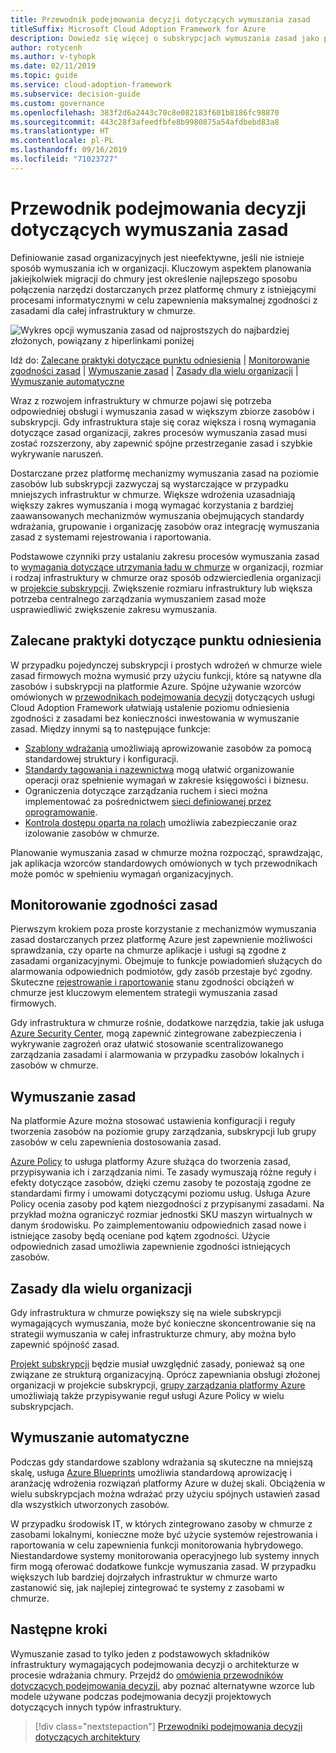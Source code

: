 ```yaml
---
title: Przewodnik podejmowania decyzji dotyczących wymuszania zasad
titleSuffix: Microsoft Cloud Adoption Framework for Azure
description: Dowiedz się więcej o subskrypcjach wymuszania zasad jako podstawowym priorytecie projektu podczas migracji na platformę Azure.
author: rotycenh
ms.author: v-tyhopk
ms.date: 02/11/2019
ms.topic: guide
ms.service: cloud-adoption-framework
ms.subservice: decision-guide
ms.custom: governance
ms.openlocfilehash: 383f2d6a2443c70c8e082183f601b8186fc98870
ms.sourcegitcommit: 443c28f3afeedfbfe8b9980875a54afdbebd83a8
ms.translationtype: HT
ms.contentlocale: pl-PL
ms.lasthandoff: 09/16/2019
ms.locfileid: "71023727"
---
```

# <a name="policy-enforcement-decision-guide"></a>Przewodnik podejmowania decyzji dotyczących wymuszania zasad

Definiowanie zasad organizacyjnych jest nieefektywne, jeśli nie istnieje sposób wymuszania ich w organizacji. Kluczowym aspektem planowania jakiejkolwiek migracji do chmury jest określenie najlepszego sposobu połączenia narzędzi dostarczanych przez platformę chmury z istniejącymi procesami informatycznymi w celu zapewnienia maksymalnej zgodności z zasadami dla całej infrastruktury w chmurze.

![Wykres opcji wymuszania zasad od najprostszych do najbardziej złożonych, powiązany z hiperlinkami poniżej](../../_images/decision-guides/decision-guide-policy-enforcement.png)

Idź do: [Zalecane praktyki dotyczące punktu odniesienia](#baseline-recommended-practices) | [Monitorowanie zgodności zasad](#policy-compliance-monitoring) | [Wymuszanie zasad](#policy-enforcement) | [Zasady dla wielu organizacji](#cross-organization-policy) | [Wymuszanie automatyczne](#automated-enforcement)

Wraz z rozwojem infrastruktury w chmurze pojawi się potrzeba odpowiedniej obsługi i wymuszania zasad w większym zbiorze zasobów i subskrypcji. Gdy infrastruktura staje się coraz większa i rosną wymagania dotyczące zasad organizacji, zakres procesów wymuszania zasad musi zostać rozszerzony, aby zapewnić spójne przestrzeganie zasad i szybkie wykrywanie naruszeń.

Dostarczane przez platformę mechanizmy wymuszania zasad na poziomie zasobów lub subskrypcji zazwyczaj są wystarczające w przypadku mniejszych infrastruktur w chmurze. Większe wdrożenia uzasadniają większy zakres wymuszania i mogą wymagać korzystania z bardziej zaawansowanych mechanizmów wymuszania obejmujących standardy wdrażania, grupowanie i organizację zasobów oraz integrację wymuszania zasad z systemami rejestrowania i raportowania.

Podstawowe czynniki przy ustalaniu zakresu procesów wymuszania zasad to [wymagania dotyczące utrzymania ładu w chmurze](../../govern/index.md) w organizacji, rozmiar i rodzaj infrastruktury w chmurze oraz sposób odzwierciedlenia organizacji w [projekcie subskrypcji](../subscriptions/index.md). Zwiększenie rozmiaru infrastruktury lub większa potrzeba centralnego zarządzania wymuszaniem zasad może usprawiedliwić zwiększenie zakresu wymuszania.

## <a name="baseline-recommended-practices"></a>Zalecane praktyki dotyczące punktu odniesienia

W przypadku pojedynczej subskrypcji i prostych wdrożeń w chmurze wiele zasad firmowych można wymusić przy użyciu funkcji, które są natywne dla zasobów i subskrypcji na platformie Azure. Spójne używanie wzorców omówionych w [przewodnikach podejmowania decyzji](../index.md) dotyczących usługi Cloud Adoption Framework ułatwiają ustalenie poziomu odniesienia zgodności z zasadami bez konieczności inwestowania w wymuszanie zasad. Między innymi są to następujące funkcje:

- [Szablony wdrażania](../resource-consistency/index.md) umożliwiają aprowizowanie zasobów za pomocą standardowej struktury i konfiguracji.
- [Standardy tagowania i nazewnictwa](../resource-tagging/index.md) mogą ułatwić organizowanie operacji oraz spełnienie wymagań w zakresie księgowości i biznesu.
- Ograniczenia dotyczące zarządzania ruchem i sieci można implementować za pośrednictwem [sieci definiowanej przez oprogramowanie](../software-defined-network/index.md).
- [Kontrola dostępu oparta na rolach](../identity/index.md) umożliwia zabezpieczanie oraz izolowanie zasobów w chmurze.

Planowanie wymuszania zasad w chmurze można rozpocząć, sprawdzając, jak aplikacja wzorców standardowych omówionych w tych przewodnikach może pomóc w spełnieniu wymagań organizacyjnych.

## <a name="policy-compliance-monitoring"></a>Monitorowanie zgodności zasad

Pierwszym krokiem poza proste korzystanie z mechanizmów wymuszania zasad dostarczanych przez platformę Azure jest zapewnienie możliwości sprawdzania, czy oparte na chmurze aplikacje i usługi są zgodne z zasadami organizacyjnymi. Obejmuje to funkcje powiadomień służących do alarmowania odpowiednich podmiotów, gdy zasób przestaje być zgodny. Skuteczne [rejestrowanie i raportowanie](../logging-and-reporting/index.md) stanu zgodności obciążeń w chmurze jest kluczowym elementem strategii wymuszania zasad firmowych.

Gdy infrastruktura w chmurze rośnie, dodatkowe narzędzia, takie jak usługa [Azure Security Center](https://docs.microsoft.com/azure/security-center), mogą zapewnić zintegrowane zabezpieczenia i wykrywanie zagrożeń oraz ułatwić stosowanie scentralizowanego zarządzania zasadami i alarmowania w przypadku zasobów lokalnych i zasobów w chmurze.

## <a name="policy-enforcement"></a>Wymuszanie zasad

Na platformie Azure można stosować ustawienia konfiguracji i reguły tworzenia zasobów na poziomie grupy zarządzania, subskrypcji lub grupy zasobów w celu zapewnienia dostosowania zasad.

[Azure Policy](https://docs.microsoft.com/azure/governance/policy/overview) to usługa platformy Azure służąca do tworzenia zasad, przypisywania ich i zarządzania nimi. Te zasady wymuszają różne reguły i efekty dotyczące zasobów, dzięki czemu zasoby te pozostają zgodne ze standardami firmy i umowami dotyczącymi poziomu usług. Usługa Azure Policy ocenia zasoby pod kątem niezgodności z przypisanymi zasadami. Na przykład można ograniczyć rozmiar jednostki SKU maszyn wirtualnych w danym środowisku. Po zaimplementowaniu odpowiednich zasad nowe i istniejące zasoby będą oceniane pod kątem zgodności. Użycie odpowiednich zasad umożliwia zapewnienie zgodności istniejących zasobów.

## <a name="cross-organization-policy"></a>Zasady dla wielu organizacji

Gdy infrastruktura w chmurze powiększy się na wiele subskrypcji wymagających wymuszania, może być konieczne skoncentrowanie się na strategii wymuszania w całej infrastrukturze chmury, aby można było zapewnić spójność zasad.

[Projekt subskrypcji](../subscriptions/index.md) będzie musiał uwzględnić zasady, ponieważ są one związane ze strukturą organizacyjną. Oprócz zapewniania obsługi złożonej organizacji w projekcie subskrypcji, [grupy zarządzania platformy Azure](../../ready/considerations/scaling-subscriptions.md#managing-multiple-subscriptions) umożliwiają także przypisywanie reguł usługi Azure Policy w wielu subskrypcjach.

## <a name="automated-enforcement"></a>Wymuszanie automatyczne

Podczas gdy standardowe szablony wdrażania są skuteczne na mniejszą skalę, usługa [Azure Blueprints](https://docs.microsoft.com/azure/governance/blueprints/overview) umożliwia standardową aprowizację i aranżację wdrożenia rozwiązań platformy Azure w dużej skali. Obciążenia w wielu subskrypcjach można wdrażać przy użyciu spójnych ustawień zasad dla wszystkich utworzonych zasobów.

W przypadku środowisk IT, w których zintegrowano zasoby w chmurze z zasobami lokalnymi, konieczne może być użycie systemów rejestrowania i raportowania w celu zapewnienia funkcji monitorowania hybrydowego. Niestandardowe systemy monitorowania operacyjnego lub systemy innych firm mogą oferować dodatkowe funkcje wymuszania zasad. W przypadku większych lub bardziej dojrzałych infrastruktur w chmurze warto zastanowić się, jak najlepiej zintegrować te systemy z zasobami w chmurze.

## <a name="next-steps"></a>Następne kroki

Wymuszanie zasad to tylko jeden z podstawowych składników infrastruktury wymagających podejmowania decyzji o architekturze w procesie wdrażania chmury. Przejdź do [omówienia przewodników dotyczących podejmowania decyzji](../index.md), aby poznać alternatywne wzorce lub modele używane podczas podejmowania decyzji projektowych dotyczących innych typów infrastruktury.

> [!div class="nextstepaction"]
> [Przewodniki podejmowania decyzji dotyczących architektury](../index.md)
